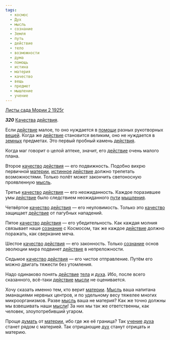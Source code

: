 ```yaml
---
tags:
  - космос
  - Дух
  - мысль
  - сознание
  - Земля
  - путь
  - действие
  - тело
  - возможности
  - дума
  - помощь
  - истина
  - материя
  - качество
  - вещь
  - предмет
  - мышление
  - учение
---
```


[Листы сада Мории 2 1925г](https://127.0.0.1:4002/agni/1925)

___320___
[Качества](../../../tags/#[качество](../../../tags/#качество)) [действия](../../../tags/#[действие](../../../tags/#действие)).   

Если [действие](../../../tags/#действие) малое, то оно нуждается в [помощи](../../../tags/#помощь) разных рукотворных [вещей](../../../tags/#вещь). Когда же [действие](../../../tags/#действие) становится великим, оно не нуждается в [земных](../../../tags/#Земля) предметах. Это первый пробный камень [действия](../../../tags/#[действие](../../../tags/#действие)).   

Когда маг говорит о целой аптеке, значит, его [действие](../../../tags/#действие) очень малого плана.   

Второе [качество](../../../tags/#качество) [действия](../../../tags/#[действие](../../../tags/#действие)) — его подвижность. Подобно вихрю первичной [материи](../../../tags/#материя), [истинное](../../../tags/#истина) [действие](../../../tags/#действие) должно трепетать возможностями. Только полёт может закончить светоносную проявленную [мысль](../../../tags/#мысль).   

Третье [качество](../../../tags/#качество) [действия](../../../tags/#[действие](../../../tags/#действие)) — его неожиданность. Каждое поразившее умы [действие](../../../tags/#действие) было следствием неожиданного [пути](../../../tags/#путь) [мышления](../../../tags/#мышление).   

Четвёртое [качество](../../../tags/#качество) [действия](../../../tags/#[действие](../../../tags/#действие)) — его неуловимость. Только это [качество](../../../tags/#качество) защищает [действие](../../../tags/#действие) от пагубных нападений.   

Пятое [качество](../../../tags/#качество) [действия](../../../tags/#[действие](../../../tags/#действие)) — его убедительность. Как каждая молния связывает наше [сознание](../../../tags/#сознание) с Космосом, так же каждое [действие](../../../tags/#действие) должно поражать, как сверкание меча.   

Шестое [качество](../../../tags/#качество) [действия](../../../tags/#[действие](../../../tags/#действие)) — его законность. Только [сознание](../../../tags/#сознание) основ эволюции мира подвинет [действие](../../../tags/#действие) в непреложности.   

Седьмое [качество](../../../tags/#качество) [действия](../../../tags/#[действие](../../../tags/#действие)) — его чистое отправление. Путём его можно двигать тяжести без утомления.   

Надо одинаково понять [действие](../../../tags/#действие) [тела](../../../tags/#тело) и [духа](../../../tags/#Дух). Ибо, после всего сказанного, всё-таки [действие](../../../tags/#действие) [мысли](../../../tags/#мысль) не оценивается.   

Хочу сказать именно тем, кто верит [материи](../../../tags/#материя). [Мысль](../../../tags/#мысль) ваша напитана эманациями нервных центров, и по удельному весу тяжелее многих микроорганизмов. Разве [мысль](../../../tags/#мысль) ваша не материя? Как же точно должны мы взвешивать наши [мысли](../../../tags/#мысль)! За них мы так же ответственны, как человек, злоупотребивший угаром.   

Проще [думать](../../../tags/#дума) от [материи](../../../tags/#материя), ибо где же её граница? Так [учение](../../../tags/#учение) [духа](../../../tags/#Дух) станет рядом с материей. Так отрицающие [дух](../../../tags/#Дух) станут отрицать и материю.   

